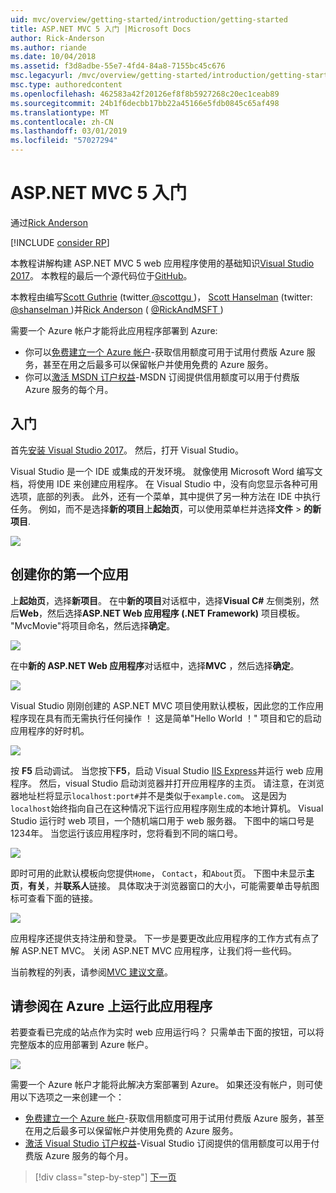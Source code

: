 ```yaml
---
uid: mvc/overview/getting-started/introduction/getting-started
title: ASP.NET MVC 5 入门 |Microsoft Docs
author: Rick-Anderson
ms.author: riande
ms.date: 10/04/2018
ms.assetid: f3d8adbe-55e7-4fd4-84a8-7155bc45c676
msc.legacyurl: /mvc/overview/getting-started/introduction/getting-started
msc.type: authoredcontent
ms.openlocfilehash: 462583a42f20126ef8f8b5927268c20ec1ceab89
ms.sourcegitcommit: 24b1f6decbb17bb22a45166e5fdb0845c65af498
ms.translationtype: MT
ms.contentlocale: zh-CN
ms.lasthandoff: 03/01/2019
ms.locfileid: "57027294"
---
```

<a name="getting-started-with-aspnet-mvc-5"></a>ASP.NET MVC 5 入门
====================
通过[Rick Anderson]((https://twitter.com/RickAndMSFT))

[!INCLUDE [consider RP](../../../../includes/razor.md)]

本教程讲解构建 ASP.NET MVC 5 web 应用程序使用的基础知识[Visual Studio 2017](https://visualstudio.microsoft.com/downloads/?utm_medium=microsoft&utm_source=docs.microsoft.com&utm_campaign=button+cta&utm_content=download+vs2017)。 本教程的最后一个源代码位于[GitHub](https://github.com/aspnet/Docs/tree/master/aspnet/mvc/overview/getting-started/introduction/sample/MvcMovie/MvcMovie)。

本教程由编写[Scott Guthrie](https://weblogs.asp.net/scottgu/) (twitter[ @scottgu ](https://twitter.com/scottgu) )， [Scott Hanselman](http://www.hanselman.com/blog/) (twitter: [ @shanselman ](https://twitter.com/shanselman) )并[Rick Anderson](https://twitter.com/RickAndMSFT) ( [ @RickAndMSFT ](https://twitter.com/#!/RickAndMSFT) )

需要一个 Azure 帐户才能将此应用程序部署到 Azure:

- 你可以[免费建立一个 Azure 帐户](https://azure.microsoft.com/pricing/free-trial/?WT.mc_id=A443DD604)-获取信用额度可用于试用付费版 Azure 服务，甚至在用之后最多可以保留帐户并使用免费的 Azure 服务。
- 你可以[激活 MSDN 订户权益](https://azure.microsoft.com/pricing/member-offers/msdn-benefits-details/?WT.mc_id=A443DD604)-MSDN 订阅提供信用额度可以用于付费版 Azure 服务的每个月。

## <a name="get-started"></a>入门

首先[安装 Visual Studio 2017](https://visualstudio.microsoft.com/downloads/?utm_medium=microsoft&utm_source=docs.microsoft.com&utm_campaign=button+cta&utm_content=download+vs2017)。 然后，打开 Visual Studio。

Visual Studio 是一个 IDE 或集成的开发环境。 就像使用 Microsoft Word 编写文档，将使用 IDE 来创建应用程序。 在 Visual Studio 中，没有向您显示各种可用选项，底部的列表。 此外，还有一个菜单，其中提供了另一种方法在 IDE 中执行任务。 例如，而不是选择**新的项目**上**起始页**，可以使用菜单栏并选择**文件** > **的新项目**.

![](getting-started/_static/image1.png)

## <a name="create-your-first-app"></a>创建你的第一个应用

上**起始页**，选择**新项目**。 在中**新的项目**对话框中，选择**Visual C#** 左侧类别，然后**Web**，然后选择**ASP.NET Web 应用程序 (.NET Framework)** 项目模板。 "MvcMovie"将项目命名，然后选择**确定**。

![](getting-started/_static/image2.png)

在中**新的 ASP.NET Web 应用程序**对话框中，选择**MVC** ，然后选择**确定**。

![](getting-started/_static/image3.png)

Visual Studio 刚刚创建的 ASP.NET MVC 项目使用默认模板，因此您的工作应用程序现在具有而无需执行任何操作 ！ 这是简单"Hello World ！" 项目和它的启动应用程序的好时机。

![](getting-started/_static/image4.png)

按 **F5** 启动调试。 当您按下**F5**，启动 Visual Studio [IIS Express](/iis/extensions/introduction-to-iis-express/iis-express-overview)并运行 web 应用程序。 然后，visual Studio 启动浏览器并打开应用程序的主页。 请注意，在浏览器地址栏将显示`localhost:port#`并不是类似于`example.com`。 这是因为`localhost`始终指向自己在这种情况下运行应用程序刚生成的本地计算机。 Visual Studio 运行时 web 项目，一个随机端口用于 web 服务器。 下图中的端口号是 1234年。 当您运行该应用程序时，您将看到不同的端口号。

![](getting-started/_static/image5.png)

即时可用的此默认模板向您提供`Home`， `Contact`，和`About`页。 下图中未显示**主页**，**有关**，并**联系人**链接。 具体取决于浏览器窗口的大小，可能需要单击导航图标可查看下面的链接。

![](getting-started/_static/image6.png)

应用程序还提供支持注册和登录。 下一步是要更改此应用程序的工作方式有点了解 ASP.NET MVC。 关闭 ASP.NET MVC 应用程序，让我们将一些代码。

当前教程的列表，请参阅[MVC 建议文章](../mvc-learning-sequence.md)。

## <a name="see-this-app-running-on-azure"></a>请参阅在 Azure 上运行此应用程序

若要查看已完成的站点作为实时 web 应用运行吗？ 只需单击下面的按钮，可以将完整版本的应用部署到 Azure 帐户。

[![](https://azuredeploy.net/deploybutton.png)](https://azuredeploy.net/?repository=https://github.com/aspnet/Docs/tree/master/aspnet/mvc/overview/getting-started/introduction/sample/MvcMovie&amp;WT.mc_id=deploy_azure_aspnet)

需要一个 Azure 帐户才能将此解决方案部署到 Azure。 如果还没有帐户，则可使用以下选项之一来创建一个：

- [免费建立一个 Azure 帐户](https://azure.microsoft.com/pricing/free-trial/?WT.mc_id=A443DD604)-获取信用额度可用于试用付费版 Azure 服务，甚至在用之后最多可以保留帐户并使用免费的 Azure 服务。
- [激活 Visual Studio 订户权益](https://azure.microsoft.com/pricing/member-offers/credit-for-visual-studio-subscribers)-Visual Studio 订阅提供的信用额度可以用于付费版 Azure 服务的每个月。

> [!div class="step-by-step"]
> [下一页](adding-a-controller.md)
